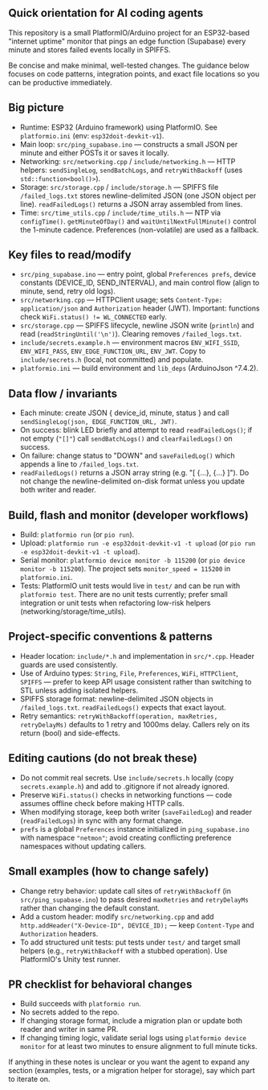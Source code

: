 ## Quick orientation for AI coding agents

This repository is a small PlatformIO/Arduino project for an ESP32-based "internet uptime" monitor that pings an edge function (Supabase) every minute and stores failed events locally in SPIFFS.

Be concise and make minimal, well-tested changes. The guidance below focuses on code patterns, integration points, and exact file locations so you can be productive immediately.

## Big picture
- Runtime: ESP32 (Arduino framework) using PlatformIO. See `platformio.ini` (env: `esp32doit-devkit-v1`).
- Main loop: `src/ping_supabase.ino` — constructs a small JSON per minute and either POSTs it or saves it locally.
- Networking: `src/networking.cpp` / `include/networking.h` — HTTP helpers: `sendSingleLog`, `sendBatchLogs`, and `retryWithBackoff` (uses `std::function<bool()>`).
- Storage: `src/storage.cpp` / `include/storage.h` — SPIFFS file `/failed_logs.txt` stores newline-delimited JSON (one JSON object per line). `readFailedLogs()` returns a JSON array assembled from lines.
- Time: `src/time_utils.cpp` / `include/time_utils.h` — NTP via `configTime()`. `getMinuteOfDay()` and `waitUntilNextFullMinute()` control the 1-minute cadence. Preferences (non-volatile) are used as a fallback.

## Key files to read/modify
- `src/ping_supabase.ino` — entry point, global `Preferences prefs`, device constants (DEVICE_ID, SEND_INTERVAL), and main control flow (align to minute, send, retry old logs).
- `src/networking.cpp` — HTTPClient usage; sets `Content-Type: application/json` and `Authorization` header (JWT). Important: functions check `WiFi.status() != WL_CONNECTED` early.
- `src/storage.cpp` — SPIFFS lifecycle, newline JSON write (`println`) and read (`readStringUntil('\n')`). Clearing removes `/failed_logs.txt`.
- `include/secrets.example.h` — environment macros `ENV_WIFI_SSID`, `ENV_WIFI_PASS`, `ENV_EDGE_FUNCTION_URL`, `ENV_JWT`. Copy to `include/secrets.h` (local, not committed) and populate.
- `platformio.ini` — build environment and `lib_deps` (ArduinoJson ^7.4.2).

## Data flow / invariants
- Each minute: create JSON { device_id, minute, status } and call `sendSingleLog(json, EDGE_FUNCTION_URL, JWT)`.
- On success: blink LED briefly and attempt to read `readFailedLogs()`; if not empty (`"[]"`) call `sendBatchLogs()` and `clearFailedLogs()` on success.
- On failure: change status to "DOWN" and `saveFailedLog()` which appends a line to `/failed_logs.txt`.
- `readFailedLogs()` returns a JSON array string (e.g. "[ {...}, {...} ]"). Do not change the newline-delimited on-disk format unless you update both writer and reader.

## Build, flash and monitor (developer workflows)
- Build: `platformio run` (or `pio run`).
- Upload: `platformio run -e esp32doit-devkit-v1 -t upload` (or `pio run -e esp32doit-devkit-v1 -t upload`).
- Serial monitor: `platformio device monitor -b 115200` (or `pio device monitor -b 115200`). The project sets `monitor_speed = 115200` in `platformio.ini`.
- Tests: PlatformIO unit tests would live in `test/` and can be run with `platformio test`. There are no unit tests currently; prefer small integration or unit tests when refactoring low-risk helpers (networking/storage/time_utils).

## Project-specific conventions & patterns
- Header location: `include/*.h` and implementation in `src/*.cpp`. Header guards are used consistently.
- Use of Arduino types: `String`, `File`, `Preferences`, `WiFi`, `HTTPClient`, `SPIFFS` — prefer to keep API usage consistent rather than switching to STL unless adding isolated helpers.
- SPIFFS storage format: newline-delimited JSON objects in `/failed_logs.txt`. `readFailedLogs()` expects that exact layout.
- Retry semantics: `retryWithBackoff(operation, maxRetries, retryDelayMs)` defaults to 1 retry and 1000ms delay. Callers rely on its return (bool) and side-effects.

## Editing cautions (do not break these)
- Do not commit real secrets. Use `include/secrets.h` locally (copy `secrets.example.h`) and add to .gitignore if not already ignored.
- Preserve `WiFi.status()` checks in networking functions — code assumes offline check before making HTTP calls.
- When modifying storage, keep both writer (`saveFailedLog`) and reader (`readFailedLogs`) in sync with any format change.
- `prefs` is a global `Preferences` instance initialized in `ping_supabase.ino` with namespace `"netmon"`; avoid creating conflicting preference namespaces without updating callers.

## Small examples (how to change safely)
- Change retry behavior: update call sites of `retryWithBackoff` (in `src/ping_supabase.ino`) to pass desired `maxRetries` and `retryDelayMs` rather than changing the default constant.
- Add a custom header: modify `src/networking.cpp` and add `http.addHeader("X-Device-ID", DEVICE_ID);` — keep `Content-Type` and `Authorization` headers.
- To add structured unit tests: put tests under `test/` and target small helpers (e.g., `retryWithBackoff` with a stubbed operation). Use PlatformIO's Unity test runner.

## PR checklist for behavioral changes
- Build succeeds with `platformio run`.
- No secrets added to the repo.
- If changing storage format, include a migration plan or update both reader and writer in same PR.
- If changing timing logic, validate serial logs using `platformio device monitor` for at least two minutes to ensure alignment to full minute ticks.

If anything in these notes is unclear or you want the agent to expand any section (examples, tests, or a migration helper for storage), say which part to iterate on.
